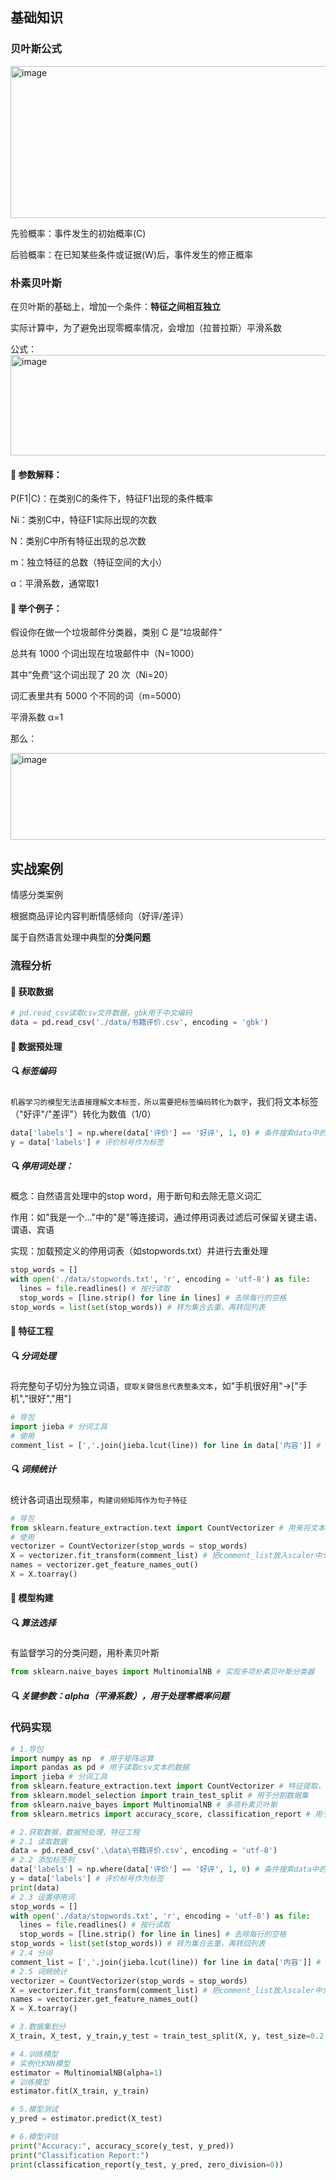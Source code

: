 ## 基础知识
### 贝叶斯公式

<img width="1371" height="243" alt="image" src="https://github.com/user-attachments/assets/f09387e9-a948-414d-9ea4-f6d0a54aacfa" />

先验概率：事件发生的初始概率(C)

后验概率：在已知某些条件或证据(W)后，事件发生的修正概率

### 朴素贝叶斯
在贝叶斯的基础上，增加一个条件：**特征之间相互独立**

实际计算中，为了避免出现零概率情况，会增加（拉普拉斯）平滑系数

公式：
<img width="1327" height="161" alt="image" src="https://github.com/user-attachments/assets/022b3f98-2165-4141-835f-0b419eac28a8" />

#### 📌 参数解释：

P(F1|C)：在类别C的条件下，特征F1出现的条件概率

Ni：类别C中，特征F1实际出现的次数

N：类别C中所有特征出现的总次数

m：独立特征的总数（特征空间的大小）

α：平滑系数，通常取1

#### 📌 举个例子：

假设你在做一个垃圾邮件分类器，类别 C 是“垃圾邮件”

总共有 1000 个词出现在垃圾邮件中（N=1000）

其中“免费”这个词出现了 20 次（Ni=20）

词汇表里共有 5000 个不同的词（m=5000）

平滑系数 α=1

那么：

<img width="1531" height="139" alt="image" src="https://github.com/user-attachments/assets/e6a46593-6e0b-4aaf-8dc1-65a1267fb886" />

## 实战案例
情感分类案例

根据商品评论内容判断情感倾向（好评/差评）

属于自然语言处理中典型的**分类问题**

### 流程分析
#### 📌 获取数据

``` python
# pd.read_csv读取csv文件数据，gbk用于中文编码
data = pd.read_csv('./data/书籍评价.csv', encoding = 'gbk')
```

#### 📌 数据预处理

##### 🔍 标签编码<br>
`机器学习的模型无法直接理解文本标签，所以需要把标签编码转化为数字`，我们将文本标签（"好评"/"差评"）转化为数值（1/0）<br>
``` python
data['labels'] = np.where(data['评价'] == '好评', 1, 0) # 条件搜索data中的评价，假如评价是好评，标号1，否则标号0
y = data['labels'] # 评价标号作为标签
```

##### 🔍 停用词处理：

概念：自然语言处理中的stop word，用于断句和去除无意义词汇

作用：如"我是一个..."中的"是"等连接词，通过停用词表过滤后可保留关键主语、谓语、宾语

实现：加载预定义的停用词表（如stopwords.txt）并进行去重处理<br>
``` python
stop_words = []
with open('./data/stopwords.txt', 'r', encoding = 'utf-8') as file:
  lines = file.readlines() # 按行读取
  stop_words = [line.strip() for line in lines] # 去除每行的空格
stop_words = list(set(stop_words)) # 转为集合去重，再转回列表
```

#### 📌 特征工程

##### 🔍 分词处理<br>
将完整句子切分为独立词语，`提取关键信息代表整条文本`，如"手机很好用"→["手机","很好","用"]<br>
``` python
# 导包
import jieba # 分词工具
# 使用
comment_list = [','.join(jieba.lcut(line)) for line in data['内容']] # 将分词后的每行用逗号连接
```

##### 🔍 词频统计<br>
统计各词语出现频率，`构建词频矩阵作为句子特征`<br>
``` python
# 导包
from sklearn.feature_extraction.text import CountVectorizer # 用来将文本转化为词频矩阵
# 使用
vectorizer = CountVectorizer(stop_words = stop_words)
X = vectorizer.fit_transform(comment_list) # 把comment_list放入scaler中分词
names = vectorizer.get_feature_names_out()
X = X.toarray()
```

#### 📌 模型构建

##### 🔍 算法选择<br>
有监督学习的分类问题，用朴素贝叶斯<br>
``` python
from sklearn.naive_bayes import MultinomialNB # 实现多项朴素贝叶斯分类器
```

##### 🔍 关键参数：alpha（平滑系数），用于处理零概率问题

### 代码实现

``` python
# 1.导包
import numpy as np  # 用于矩阵运算
import pandas as pd # 用于读取csv文本的数据
import jieba # 分词工具
from sklearn.feature_extraction.text import CountVectorizer # 特征提取，向量化计数
from sklearn.model_selection import train_test_split # 用于分割数据集
from sklearn.naive_bayes import MultinomialNB # 多项朴素贝叶斯
from sklearn.metrics import accuracy_score, classification_report # 用于模型评估

# 2.获取数据，数据预处理，特征工程
# 2.1 读取数据
data = pd.read_csv('.\data\书籍评价.csv', encoding = 'utf-8')
# 2.2 添加标签列
data['labels'] = np.where(data['评价'] == '好评', 1, 0) # 条件搜索data中的评价，假如评价是好评，标号1，否则标号0
y = data['labels'] # 评价标号作为标签
print(data)
# 2.3 设置停用词
stop_words = []
with open('./data/stopwords.txt', 'r', encoding = 'utf-8') as file:
  lines = file.readlines() # 按行读取
  stop_words = [line.strip() for line in lines] # 去除每行的空格
stop_words = list(set(stop_words)) # 转为集合去重，再转回列表
# 2.4 分词
comment_list = [','.join(jieba.lcut(line)) for line in data['内容']] # 将分词后的每行用逗号连接
# 2.5 词频统计
vectorizer = CountVectorizer(stop_words = stop_words)
X = vectorizer.fit_transform(comment_list) # 把comment_list放入scaler中分词
names = vectorizer.get_feature_names_out()
X = X.toarray()

# 3.数据集划分
X_train, X_test, y_train,y_test = train_test_split(X, y, test_size=0.2, random_state=1)

# 4.训练模型
# 实例化KNN模型
estimator = MultinomialNB(alpha=1)
# 训练模型
estimator.fit(X_train, y_train)

# 5.模型测试
y_pred = estimator.predict(X_test)

# 6.模型评估
print("Accuracy:", accuracy_score(y_test, y_pred))
print("Classification Report:")
print(classification_report(y_test, y_pred, zero_division=0))
```
